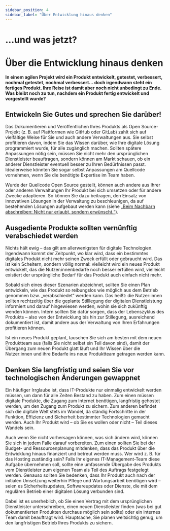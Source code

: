 ```yaml
---
sidebar_position: 4
sidebar_label: "Über Entwicklung hinaus denken"
---
```


# …und was jetzt?

# Über die Entwicklung hinaus denken

**In einem agilen Projekt wird ein Produkt entwickelt, getestet, verbessert, nochmal getestet, nochmal verbessert... doch irgendwann steht ein fertiges Produkt. Ihre Reise ist damit aber noch nicht unbedingt zu Ende. Was bleibt noch zu tun, nachdem ein Produkt fertig entwickelt und vorgestellt wurde?**

## Entwickeln Sie Gutes und sprechen Sie darüber!

Das Dokumentieren und Veröffentlichen Ihres Produkts als Open Source-Projekt (z. B. auf Plattformen wie GitHub oder GitLab) zahlt sich auf vielfältige Weise für Sie und auch andere Verwaltungen aus. Sie selbst profitieren davon, indem Sie das Wissen darüber, wie Ihre digitale Lösung programmiert wurde, für alle zugänglich machen. Sollten spätere Anpassungen nötig sein, müssen Sie nicht mehr den ursprünglichen Dienstleister beauftragen, sondern können am Markt schauen, ob ein anderer Dienstleister eventuell besser zu Ihren Bedürfnissen passt. Idealerweise könnten Sie sogar selbst Anpassungen am Quellcode vornehmen, wenn Sie die benötigte Expertise im Team haben.

Wurde der Quellcode Open Source gestellt, können auch andere aus Ihrer oder anderen Verwaltungen Ihr Produkt bei sich umsetzen oder für andere Zwecke adaptieren. So können Sie dazu beitragen, den Einsatz von innovativen Lösungen in der Verwaltung zu beschleunigen, da auf bestehenden Lösungen aufgebaut werden kann (siehe [„Beim Nachbarn abschreiben: Nicht nur erlaubt, sondern erwünscht.“](/docs/praxis/produktrahmen-festlegen#beim-nachbarn-abschreiben-nicht-nur-erlaubt-sondern-erwünscht)).

## Ausgediente Produkte sollten vernünftig verabschiedet werden
Nichts hält ewig – das gilt am allerwenigsten für digitale Technologien. Irgendwann kommt der Zeitpunkt, wo klar wird, dass ein bestimmtes digitales Produkt nicht mehr seinen Zweck erfüllt oder gebraucht wird. Das ist kein Scheitern, sondern völlig normal: vielleicht wird ein neues Produkt entwickelt, das die Nutzer:innenbedarfe noch besser erfüllen wird, vielleicht existiert der ursprüngliche Bedarf für das Produkt auch einfach nicht mehr.

Sobald sich eines dieser Szenarien abzeichnet, sollten Sie einen Plan entwickeln, wie das Produkt so reibungslos wie möglich aus dem Betrieb genommen bzw. „verabschiedet“ werden kann. Das heißt: die Nutzer:innen sollten rechtzeitig über die geplante Stilllegung der digitalen Dienstleistung informiert und darauf hingewiesen werden, wohin sie sich zukünftig wenden können. Intern sollten Sie dafür sorgen, dass der Lebenszyklus des Produkts – also von der Entwicklung bis hin zur Stillegung, ausreichend dokumentiert ist, damit andere aus der Verwaltung von Ihren Erfahrungen profitieren können.

Ist ein neues Produkt geplant, tauschen Sie sich am besten mit dem neuen Produktteam aus (falls Sie nicht selbst ein Teil davon sind), damit der Übergang zum neuen Produkt glatt läuft und Ihr Wissen über die Nutzer:innen und ihre Bedarfe ins neue Produktteam getragen werden kann.

## Denken Sie langfristig und seien Sie vor technologischen Änderungen gewappnet 

Ein häufiger Irrglaube ist, dass IT-Produkte nur einmalig entwickelt werden müssen, um dann für alle Zeiten Bestand zu haben. Zum einen müssen digitale Produkte, die Zugang zum Internet benötigen, langfristig gehostet werden, um den Zugang zum Produkt zu sichern. Zum anderen befindet sich die digitale Welt stets im Wandel, da ständig Fortschritte in der Funktion, Effizienz und Sicherheit bestimmter Technologien gemacht werden. Auch Ihr Produkt wird – ob Sie es wollen oder nicht – Teil dieses Wandels sein.

Auch wenn Sie nicht vorhersagen können, was sich ändern wird, können Sie sich in jedem Falle darauf vorbereiten. Zum einen sollten Sie bei der Budget- und Ressourcenplanung mitdenken, dass das Produkt über die Entwicklung hinaus finanziert und betreut werden muss. Wer wird z. B. für das Hosting zuständig sein? Falls Ihr eigenes IT-Management-Team diese Aufgabe übernehmen soll, sollte eine umfassende Übergabe des Produkts vom Dienstleister zum eigenen Team als Teil des Auftrags festgelegt werden.
Genauso sollten Sie bedenken, dass Ihr Produkt auch nach der initialen Umsetzung weiterhin Pflege und Wartungsarbeit benötigen wird – seien es Sicherheitsupdates, Softwareupdates oder Dienste, die mit dem regulären Betrieb einer digitalen Lösung verbunden sind.

Dabei ist es unerheblich, ob Sie einen Vertrag mit dem ursprünglichen Dienstleister unterschreiben, einen neuen Dienstleister finden (was bei gut dokumentierten Produkten durchaus möglich sein sollte) oder ein internes Team damit beauftragt wird. Hauptsache, Sie planen weitsichtig genug, um den langfristigen Betrieb Ihres Produkts zu sichern.
